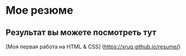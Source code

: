 # Мое резюме

## Результат вы можете посмотреть тут

[Моя первая работа на HTML & CSS] (https://xruq.github.io/resume/)
